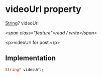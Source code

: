


# videoUrl property







[String](https:api.flutter.dev/flutter/dart-core/String-class.html)? videoUrl
  
_\<span class="feature"\>read / write\</span\>_



\<p\>videoUrl for post.\</p\>



## Implementation

```dart
String? videoUrl;
```







